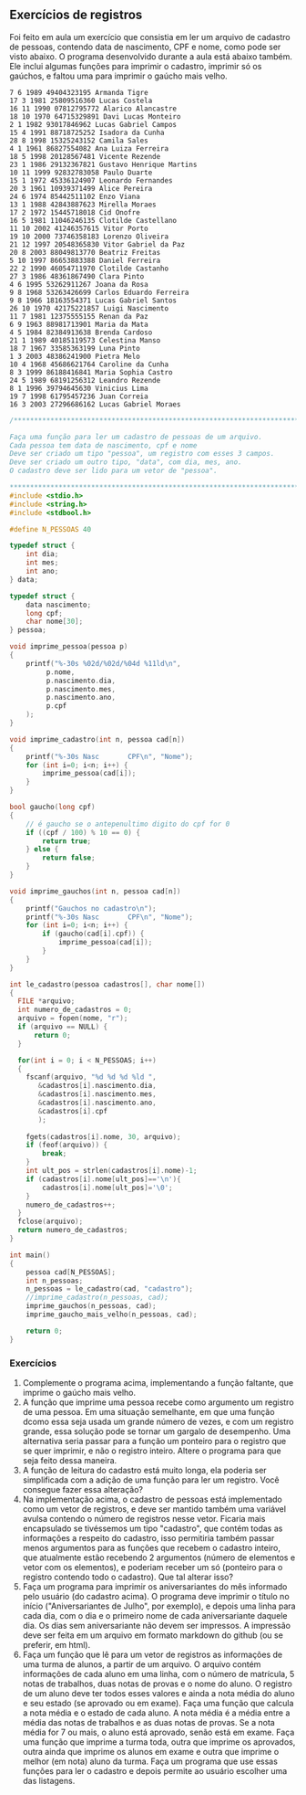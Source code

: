 ## Exercícios de registros

Foi feito em aula um exercício que consistia em ler um arquivo de cadastro de pessoas, contendo data de nascimento, CPF e nome, como pode ser visto abaixo.
O programa desenvolvido durante a aula está abaixo também. Ele inclui algumas funções para imprimir o cadastro, imprimir só os gaúchos, e faltou uma para imprimir o gaúcho mais velho.

```
7 6 1989 49404323195 Armanda Tigre
17 3 1981 25809516360 Lucas Costela
16 11 1990 07812795772 Alarico Alancastre
18 10 1970 64715329891 Davi Lucas Monteiro
2 1 1982 93017846962 Lucas Gabriel Campos
15 4 1991 88718725252 Isadora da Cunha
28 8 1998 15325243152 Camila Sales
4 1 1961 86827554082 Ana Luiza Ferreira
18 5 1998 20128567481 Vicente Rezende
23 1 1986 29132367821 Gustavo Henrique Martins
10 11 1999 92832783058 Paulo Duarte
15 1 1972 45336124907 Leonardo Fernandes
20 3 1961 10939371499 Alice Pereira
24 6 1974 85442511102 Enzo Viana
13 1 1988 42843887623 Mirella Moraes
17 2 1972 15445718018 Cid Onofre
16 5 1981 11046246135 Clotilde Castellano
11 10 2002 41246357615 Vitor Porto
19 10 2000 73746358183 Lorenzo Oliveira
21 12 1997 20548365830 Vitor Gabriel da Paz
20 8 2003 88049813770 Beatriz Freitas
5 10 1997 86653883388 Daniel Ferreira
22 2 1990 46054711970 Clotilde Castanho
27 3 1986 48361867490 Clara Pinto
4 6 1995 53262911267 Joana da Rosa
9 8 1968 53263426699 Carlos Eduardo Ferreira
9 8 1966 18163554371 Lucas Gabriel Santos
26 10 1970 42175221857 Luigi Nascimento
11 7 1981 12375555155 Renan da Paz
6 9 1963 88981713901 Maria da Mata
4 5 1984 82384913638 Brenda Cardoso
21 1 1989 40185119573 Celestina Manso
18 7 1967 33585363199 Luna Pinto
1 3 2003 48386241900 Pietra Melo
10 4 1968 45686621764 Caroline da Cunha
8 3 1999 86188416841 Maria Sophia Castro
24 5 1989 68191256312 Leandro Rezende
8 1 1996 39794645630 Vinicius Lima
19 7 1998 61795457236 Juan Correia
16 3 2003 27296686162 Lucas Gabriel Moraes
```
```c
/******************************************************************************

Faça uma função para ler um cadastro de pessoas de um arquivo.
Cada pessoa tem data de nascimento, cpf e nome
Deve ser criado um tipo "pessoa", um registro com esses 3 campos.
Deve ser criado um outro tipo, "data", com dia, mes, ano.
O cadastro deve ser lido para um vetor de "pessoa".

*******************************************************************************/
#include <stdio.h>
#include <string.h>
#include <stdbool.h>

#define N_PESSOAS 40

typedef struct {
    int dia;
    int mes;
    int ano;
} data;

typedef struct {
    data nascimento;
    long cpf;
    char nome[30];
} pessoa;

void imprime_pessoa(pessoa p)
{
    printf("%-30s %02d/%02d/%04d %11ld\n",
	     p.nome,
	     p.nascimento.dia,
	     p.nascimento.mes,
	     p.nascimento.ano,
	     p.cpf
    );
}

void imprime_cadastro(int n, pessoa cad[n])
{
    printf("%-30s Nasc       CPF\n", "Nome");
    for (int i=0; i<n; i++) {
        imprime_pessoa(cad[i]);
    }
}

bool gaucho(long cpf)
{
    // é gaucho se o antepenultimo digito do cpf for 0
    if ((cpf / 100) % 10 == 0) {
        return true;
    } else {
        return false;
    }
}

void imprime_gauchos(int n, pessoa cad[n])
{
    printf("Gauchos no cadastro\n");
    printf("%-30s Nasc       CPF\n", "Nome");
    for (int i=0; i<n; i++) {
        if (gaucho(cad[i].cpf)) {
            imprime_pessoa(cad[i]);
        }
    }
}

int le_cadastro(pessoa cadastros[], char nome[])
{
  FILE *arquivo;
  int numero_de_cadastros = 0;
  arquivo = fopen(nome, "r");
  if (arquivo == NULL) {
      return 0;
  }

  for(int i = 0; i < N_PESSOAS; i++)
  {
    fscanf(arquivo, "%d %d %d %ld ",
	   &cadastros[i].nascimento.dia,
	   &cadastros[i].nascimento.mes,
	   &cadastros[i].nascimento.ano,
	   &cadastros[i].cpf
	   );
    
    fgets(cadastros[i].nome, 30, arquivo);
    if (feof(arquivo)) {
        break;
    }
    int ult_pos = strlen(cadastros[i].nome)-1;
    if (cadastros[i].nome[ult_pos]=='\n'){
        cadastros[i].nome[ult_pos]='\0';
    }
    numero_de_cadastros++;
  }
  fclose(arquivo);
  return numero_de_cadastros;
}

int main()
{
    pessoa cad[N_PESSOAS];
    int n_pessoas;
    n_pessoas = le_cadastro(cad, "cadastro");
    //imprime_cadastro(n_pessoas, cad);
    imprime_gauchos(n_pessoas, cad);
    imprime_gaucho_mais_velho(n_pessoas, cad);

    return 0;
}
```

### Exercícios

1. Complemente o programa acima, implementando a função faltante, que imprime o gaúcho mais velho.
2. A função que imprime uma pessoa recebe como argumento um registro de uma pessoa. Em uma situação semelhante, em que uma função dcomo essa seja usada um grande número de vezes, e com um registro grande, essa solução pode se tornar um gargalo de desempenho. Uma alternativa seria passar para a função um ponteiro para o registro que se quer imprimir, e não o registro inteiro. Altere o programa para que seja feito dessa maneira.
3. A função de leitura do cadastro está muito longa, ela poderia ser simplificada com a adição de uma função para ler um registro. Você consegue fazer essa alteração?
4. Na implementação acima, o cadastro de pessoas está implementado como um vetor de registros, e deve ser mantido também uma variável avulsa contendo o número de registros nesse vetor. Ficaria mais encapsulado se tivéssemos um tipo "cadastro", que contém todas as informações a respeito do cadastro, isso permitiria também passar menos argumentos para as funções que recebem o cadastro inteiro, que atualmente estão recebendo 2 argumentos (número de elementos e vetor com os elementos), e poderiam receber um só (ponteiro para o registro contendo todo o cadastro). Que tal alterar isso?
5. Faça um programa para imprimir os aniversariantes do mês informado pelo usuário (do cadastro acima). O programa deve imprimir o título no início ("Aniversariantes de Julho", por exemplo), e depois uma linha para cada dia, com o dia e o primeiro nome de cada aniversariante daquele dia. Os dias sem aniversariante não devem ser impressos. A impressão deve ser feita em um arquivo em formato markdown do github (ou se preferir, em html).
6. Faça um função que lê para um vetor de registros as informações de uma turma de alunos, a partir de um arquivo. O arquivo contém informações de cada aluno em uma linha, com o número de matrícula, 5 notas de trabalhos, duas notas de provas e o nome do aluno. O registro de um aluno deve ter todos esses valores e ainda a nota média do aluno e seu estado (se aprovado ou em exame). Faça uma função que calcula a nota média e o estado de cada aluno. A nota média é a média entre a média das notas de trabalhos e as duas notas de provas. Se a nota média for 7 ou mais, o aluno está aprovado, senão está em exame. Faça uma função que imprime a turma toda, outra que imprime os aprovados, outra ainda que imprime os alunos em exame e outra que imprime o melhor (em nota) aluno da turma. Faça um programa que use essas funções para ler o cadastro e depois permite ao usuário escolher uma das listagens.
